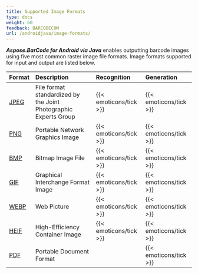 ```yaml
---
title: Supported Image Formats
type: docs
weight: 60
feedback: BARCODECOM
url: /androidjava/image-formats/
---
```

  
***Aspose.BarCode for Android via Java*** enables outputting barcode images using five most common raster image file formats.
Image formats supported for input and output are listed below.

| **Format**                                                                                 | **Description**                                                  | **Recognition**         | **Generation**          |
|:-------------------------------------------------------------------------------------------|:-----------------------------------------------------------------|:------------------------|:------------------------|
| <a href="https://docs.fileformat.com/Image/JPEG/" target="_blank">JPEG</a>                 | File format standardized by the Joint Photographic Experts Group | {{< emoticons/tick >}}  | {{< emoticons/tick >}}  |
| <a href="https://docs.fileformat.com/Image/PNG/" target="_blank">PNG</a>                   | Portable Network Graphics Image                                  | {{< emoticons/tick >}}  | {{< emoticons/tick >}}  |
| <a href="https://docs.fileformat.com/Image/BMP/" target="_blank">BMP</a>                   | Bitmap Image File                                                | {{< emoticons/tick >}}  | {{< emoticons/tick >}}  |
| <a href="https://docs.fileformat.com/Image/GIF/" target="_blank">GIF</a>                   | Graphical Interchange Format Image                               | {{< emoticons/tick >}}  | {{< emoticons/tick >}}  |
| <a href="https://docs.fileformat.com/Image/WEBP/" target="_blank">WEBP</a>                 | Web Picture                                                      | {{< emoticons/tick >}}  | {{< emoticons/tick >}}  |
| <a href="https://docs.fileformat.com/image/heif/" target="_blank">HEIF</a>                 | High-Efficiency Container Image                                  | {{< emoticons/tick >}}  | {{< emoticons/tick >}}  |
| <a href="https://helpx.adobe.com/incopy/using/pdf.html" target="_blank">PDF</a>            | Portable Document Format                                         |                         | {{< emoticons/tick >}}  |

  
